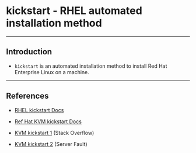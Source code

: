 # kickstart - RHEL automated installation method

---

## Introduction

* `kickstart` is an automated installation method to install Red Hat Enterprise Linux on a machine.

---

## References

* [RHEL kickstart Docs](https://access.redhat.com/documentation/en-us/red_hat_enterprise_linux/5/html/installation_guide/ch-kickstart2)

* [Ref Hat KVM kickstart Docs](https://access.redhat.com/documentation/en-us/red_hat_enterprise_linux/7/html/virtualization_deployment_and_administration_guide/sect-guest_virtual_machine_installation_overview-creating_guests_with_virt_install)

* [KVM kickstart 1](https://stackoverflow.com/questions/39861614/how-to-fully-automate-unattended-virt-install) (Stack Overflow)

* [KVM kickstart 2](https://serverfault.com/questions/828155/unattended-kickstart-install-of-kvm-vm-not-automated) (Server Fault)

